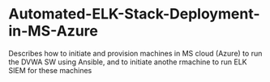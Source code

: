 # Automated-ELK-Stack-Deployment-in-MS-Azure
Describes how to initiate and provision machines in MS cloud (Azure) to run the DVWA SW using Ansible, and to initiate anothe rmachine to run ELK SIEM for these machines
